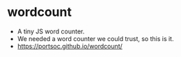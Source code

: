 # wordcount
* A tiny JS word counter.
* We needed a word counter we could trust, so this is it.
* https://portsoc.github.io/wordcount/
